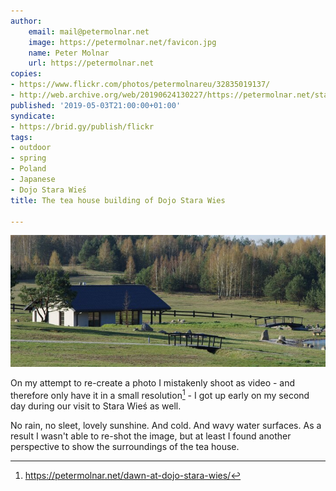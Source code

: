 ```yaml
---
author:
    email: mail@petermolnar.net
    image: https://petermolnar.net/favicon.jpg
    name: Peter Molnar
    url: https://petermolnar.net
copies:
- https://www.flickr.com/photos/petermolnareu/32835019137/
- http://web.archive.org/web/20190624130227/https://petermolnar.net/stara-wies-dojo-teahouse/
published: '2019-05-03T21:00:00+01:00'
syndicate:
- https://brid.gy/publish/flickr
tags:
- outdoor
- spring
- Poland
- Japanese
- Dojo Stara Wieś
title: The tea house building of Dojo Stara Wies

---
```


![](stara-wies-dojo-teahouse.jpg)

On my attempt to re-create a photo I mistakenly shoot as video - and
therefore only have it in a small resolution[^1] - I got up early on my
second day during our visit to Stara Wieś as well.

No rain, no sleet, lovely sunshine. And cold. And wavy water surfaces.
As a result I wasn't able to re-shot the image, but at least I found
another perspective to show the surroundings of the tea house.

[^1]: <https://petermolnar.net/dawn-at-dojo-stara-wies/>